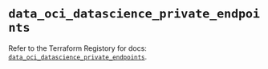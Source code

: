 # `data_oci_datascience_private_endpoints`

Refer to the Terraform Registory for docs: [`data_oci_datascience_private_endpoints`](https://registry.terraform.io/providers/oracle/oci/6.18.0/docs/data-sources/datascience_private_endpoints).
